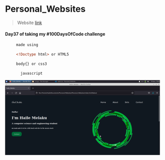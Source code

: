 # Personal_Websites

>Website [link ](https://haile-08.github.io/Personal_Websites/)

#### Day37 of taking my #100DaysOfCode challenge 

````bash
     made using 
````
```html
     <!Doctype html> or HTML5
````
```css
     body{} or css3
```
```javascript 
       javascript
```
![website](image/pw.png)